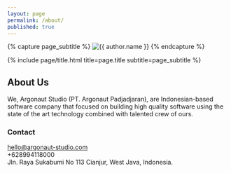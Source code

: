 ```yaml
---
layout: page
permalink: /about/
published: true
---
```


<div class="page" markdown="1">

{% capture page_subtitle %}
<img
    class="me"
    alt="{{ author.name }}"
    src="{{ site.author.photo2x | relative_url }}"
    srcset="{{ site.author.photo2x | relative_url }} 2x"
/>
{% endcapture %}

{% include page/title.html title=page.title subtitle=page_subtitle %}

## About Us

We, Argonaut Studio (PT. Argonaut Padjadjaran), are Indonesian-based software company that focused on building high quality software using the state of the art technology combined with talented crew of ours.


### Contact
<i class="far fa-envelope"></i> hello@argonaut-studio.com  
<i class="fas fa-phone"></i> +628994118000  
<i class="fas fa-map-marker-alt"></i> Jln. Raya Sukabumi No 113 Cianjur, West Java, Indonesia.
</div>
